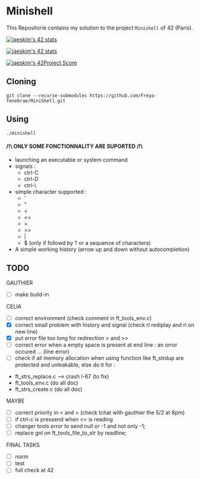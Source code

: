 # Minishell

This Repositorie contains my solution to the project `Minishell` of 42 (Paris).

[![jaeskim's 42 stats](https://badge42.herokuapp.com/api/stats/cmaginot?cursus=42cursus&privacyName=true)](https://github.com/JaeSeoKim/badge42)

[![jaeskim's 42 stats](https://badge42.herokuapp.com/api/stats/gadeneux?cursus=42cursus&privacyName=true)](https://github.com/JaeSeoKim/badge42)

[![jaeskim's 42Project Score](https://badge42.herokuapp.com/api/project/cmaginot/minishell)](https://github.com/JaeSeoKim/badge42)

## Cloning

```shell
git clone --recurse-submodules https://github.com/Freya-Tenebrae/MiniShell.git
```

## Using

```shell
./minishell
```

#### /!\\ ONLY SOME FONCTIONNALITY ARE SUPORTED /!\\
 - launching an executable or system command
 - signals : 
 	- ctrl-C 
 	- ctrl-D 
 	- ctrl-\\
 - simple character supported : 
 	- '
 	- "
 	- <
 	- <<
 	- \>
 	- \>\>
 	- |
 	- $ (only if followd by ? or a sequence of characters)
 - A simple working history (arrow up and down without autocompletion)

## TODO

GAUTHIER
- [ ] make build-in

CELIA
- [ ] correct environment (check comment in ft_tools_env.c)
- [x] correct small problem with history and signal (check rl rediplay and rl on new line)
- [x] put error file too long for redirection > and >>
- [ ] correct error when a empty space is present at end line : an orror occured ... (line error)
- [ ] check if all memory allocation when using function like ft_strdup are protected and unleakable, else do it for :
- ft_strs_replace.c --> crash l-67 (to fix)
- ft_tools_env.c (do all doc)
- ft_strs_create.c (do all doc)

MAYBE
- [ ] correct priority in < and > (check tchat with gauthier the 5/2 at 8pm)
- [ ] if ctrl-c is pressend when << is reading
- [ ] changer tools error to send null or -1 and not only -1;
- [ ] replace gnl on ft_tools_file_to_str by readline;

FINAL TASKS
- [ ] norm
- [ ] test
- [ ] full check at 42
